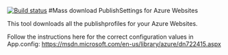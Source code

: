 [![Build status](https://ci.appveyor.com/api/projects/status/mcaeycqc3uqew1vk?svg=true)](https://ci.appveyor.com/project/michielpost/dumpazurepublishprofiles)
#Mass download PublishSettings for Azure Websites

This tool downloads all the publishprofiles for your Azure Websites.

Follow the instructions here for the correct configuration values in App.config:
https://msdn.microsoft.com/en-us/library/azure/dn722415.aspx

